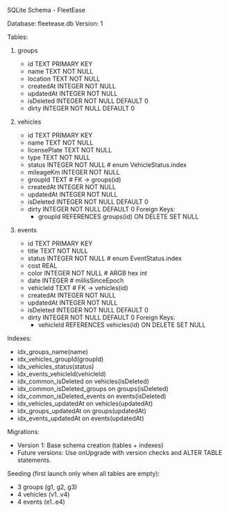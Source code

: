 SQLite Schema - FleetEase

Database: fleetease.db
Version: 1

Tables:
1) groups
   - id TEXT PRIMARY KEY
   - name TEXT NOT NULL
   - location TEXT NOT NULL
   - createdAt INTEGER NOT NULL
   - updatedAt INTEGER NOT NULL
   - isDeleted INTEGER NOT NULL DEFAULT 0
   - dirty INTEGER NOT NULL DEFAULT 0

2) vehicles
   - id TEXT PRIMARY KEY
   - name TEXT NOT NULL
   - licensePlate TEXT NOT NULL
   - type TEXT NOT NULL
   - status INTEGER NOT NULL                 # enum VehicleStatus.index
   - mileageKm INTEGER NOT NULL
   - groupId TEXT                            # FK -> groups(id)
   - createdAt INTEGER NOT NULL
   - updatedAt INTEGER NOT NULL
   - isDeleted INTEGER NOT NULL DEFAULT 0
   - dirty INTEGER NOT NULL DEFAULT 0
   Foreign Keys:
     - groupId REFERENCES groups(id) ON DELETE SET NULL

3) events
   - id TEXT PRIMARY KEY
   - title TEXT NOT NULL
   - status INTEGER NOT NULL                 # enum EventStatus.index
   - cost REAL
   - color INTEGER NOT NULL                  # ARGB hex int
   - date INTEGER                            # millisSinceEpoch
   - vehicleId TEXT                          # FK -> vehicles(id)
   - createdAt INTEGER NOT NULL
   - updatedAt INTEGER NOT NULL
   - isDeleted INTEGER NOT NULL DEFAULT 0
   - dirty INTEGER NOT NULL DEFAULT 0
   Foreign Keys:
     - vehicleId REFERENCES vehicles(id) ON DELETE SET NULL

Indexes:
- idx_groups_name(name)
- idx_vehicles_groupId(groupId)
- idx_vehicles_status(status)
- idx_events_vehicleId(vehicleId)
- idx_common_isDeleted on vehicles(isDeleted)
- idx_common_isDeleted_groups on groups(isDeleted)
- idx_common_isDeleted_events on events(isDeleted)
- idx_vehicles_updatedAt on vehicles(updatedAt)
- idx_groups_updatedAt on groups(updatedAt)
- idx_events_updatedAt on events(updatedAt)

Migrations:
- Version 1: Base schema creation (tables + indexes)
- Future versions: Use onUpgrade with version checks and ALTER TABLE statements.

Seeding (first launch only when all tables are empty):
- 3 groups (g1, g2, g3)
- 4 vehicles (v1..v4)
- 4 events (e1..e4)
